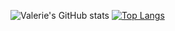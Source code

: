 ![Valerie's GitHub stats](https://github-readme-stats.vercel.app/api?username=vlovell24&show_icons=true&theme=transparent)
[![Top Langs](https://github-readme-stats.vercel.app/api/top-langs/?username=vlovell24&theme=transparent)](https://github.com/vlovell24/github-readme-stats)
